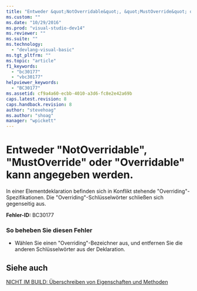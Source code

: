 ```yaml
---
title: "Entweder &quot;NotOverridable&quot;, &quot;MustOverride&quot; oder &quot;Overridable&quot; kann angegeben werden. | Microsoft Docs"
ms.custom: ""
ms.date: "10/29/2016"
ms.prod: "visual-studio-dev14"
ms.reviewer: ""
ms.suite: ""
ms.technology: 
  - "devlang-visual-basic"
ms.tgt_pltfrm: ""
ms.topic: "article"
f1_keywords: 
  - "bc30177"
  - "vbc30177"
helpviewer_keywords: 
  - "BC30177"
ms.assetid: cf9a4a60-ecbb-4010-a3d6-fc8e2e42a69b
caps.latest.revision: 8
caps.handback.revision: 8
author: "stevehoag"
ms.author: "shoag"
manager: "wpickett"
---
```

# Entweder &quot;NotOverridable&quot;, &quot;MustOverride&quot; oder &quot;Overridable&quot; kann angegeben werden.
In einer Elementdeklaration befinden sich in Konflikt stehende "Overriding"\-Spezifikationen. Die "Overriding"\-Schlüsselwörter schließen sich gegenseitig aus.  
  
 **Fehler\-ID:** BC30177  
  
### So beheben Sie diesen Fehler  
  
-   Wählen Sie einen "Overriding"\-Bezeichner aus, und entfernen Sie die anderen Schlüsselwörter aus der Deklaration.  
  
## Siehe auch  
 [NICHT IM BUILD: Überschreiben von Eigenschaften und Methoden](http://msdn.microsoft.com/de-de/2167e8f5-1225-4b13-9ebd-02591ba90213)